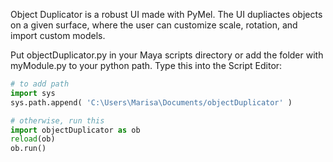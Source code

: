 Object Duplicator is a robust UI made with PyMel. The UI dupliactes objects on a given surface, where the user can customize scale, rotation, and import custom models.  

Put objectDuplicator.py in your Maya scripts directory or add the folder with myModule.py to your python path.
Type this into the Script Editor:
```python
# to add path
import sys 
sys.path.append( 'C:\Users\Marisa\Documents/objectDuplicator' )

# otherwise, run this
import objectDuplicator as ob
reload(ob)
ob.run()
```
